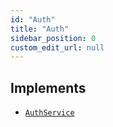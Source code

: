```yaml
---
id: "Auth"
title: "Auth"
sidebar_position: 0
custom_edit_url: null
---
```


## Implements

- [`AuthService`](../modules.md#authservice)
